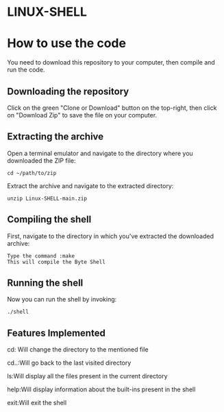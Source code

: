 # LINUX-SHELL
# How to use the code

You need to download this repository to your computer, then compile and run the code.

## Downloading the repository

Click on the green "Clone or Download" button on the top-right, then click on "Download Zip" to save the file on your computer.

## Extracting the archive

Open a terminal emulator and navigate to the directory where you downloaded the ZIP file:
```
cd ~/path/to/zip
```
Extract the archive and navigate to the extracted directory:
```
unzip Linux-SHELL-main.zip
```
## Compiling the shell
First, navigate to the directory in which you've extracted the downloaded archive:
```
Type the command :make
This will compile the Byte Shell 
```
## Running the shell
Now you can run the shell by invoking:
```
./shell
```
## Features Implemented 
cd: Will change the directory to the mentioned file

cd..:Will go back to the last visited directory

ls:Will display all the files present in the current directory

help:Will display information about the built-ins present in the shell

exit:Will exit the shell
